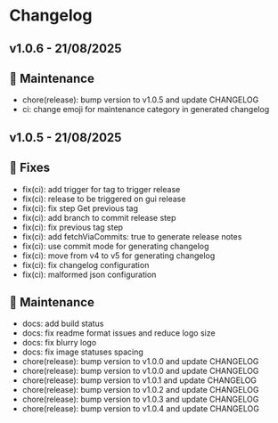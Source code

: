 # Changelog

## v1.0.6 - 21/08/2025

## 💄 Maintenance

- chore(release): bump version to v1.0.5 and update CHANGELOG
- ci: change emoji for maintenance category in generated changelog




## v1.0.5 - 21/08/2025

## 🐞 Fixes

- fix(ci): add trigger for tag to trigger release
- fix(ci): release to be triggered on gui release
- fix(ci): fix step Get previous tag
- fix(ci): add branch to commit release step
- fix(ci): fix previous tag step
- fix(ci): add fetchViaCommits: true to generate release notes
- fix(ci): use commit mode for generating changelog
- fix(ci): move from v4 to v5 for generating changelog
- fix(ci): fix changelog configuration
- fix(ci): malformed json configuration

## 🐛 Maintenance

- docs: add build status
- docs: fix readme format issues and reduce logo size
- docs: fix blurry logo
- docs: fix image statuses spacing
- chore(release): bump version to v1.0.0 and update CHANGELOG
- chore(release): bump version to v1.0.0 and update CHANGELOG
- chore(release): bump version to v1.0.1 and update CHANGELOG
- chore(release): bump version to v1.0.2 and update CHANGELOG
- chore(release): bump version to v1.0.3 and update CHANGELOG
- chore(release): bump version to v1.0.4 and update CHANGELOG



